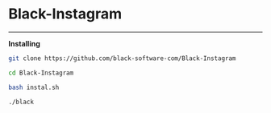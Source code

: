 # Black-Instagram
<hr>

**Installing**
``` sh
git clone https://github.com/black-software-com/Black-Instagram

cd Black-Instagram

bash instal.sh

./black
```
<br>

